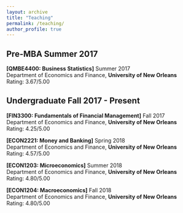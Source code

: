 ```yaml
---
layout: archive
title: "Teaching"
permalink: /teaching/
author_profile: true
---
```


## Pre-MBA Summer 2017

<b>[QMBE4400: Business Statistics]</b> Summer 2017<br>
Department of Economics and Finance, <b>University of New Orleans</b><br>
Rating: 3.67/5.00

## Undergraduate Fall 2017 - Present

<b>[FIN3300: Fundamentals of Financial Management]</b> Fall 2017<br>
Department of Economics and Finance, <b>University of New Orleans</b><br>
Rating: 4.25/5.00

<b>[ECON2221: Money and Banking]</b> Spring 2018<br>
Department of Economics and Finance, <b>University of New Orleans</b><br>
Rating: 4.57/5.00

<b>[ECON1203: Microeconomics]</b> Summer 2018<br>
Department of Economics and Finance, <b>University of New Orleans</b><br>
Rating: 4.80/5.00

<b>[ECON1204: Macroeconomics]</b> Fall 2018<br>
Department of Economics and Finance, <b>University of New Orleans</b><br>
Rating: 4.80/5.00
